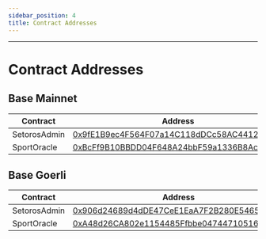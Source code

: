 ```yaml
---
sidebar_position: 4
title: Contract Addresses
---
```


<head>
    <title>Documentation | Contract Addresses</title>
    <meta name="title" property="og:title" content="Documentation | Contract Addresses" />
    <meta name="description" content="Documentation | Contract Addresses" />
    <meta name="description" property="og:description" content="Documentation | Contract Addresses" />
    <meta name="image" property="og:image" content="https://i.imgur.com/hOkIzdp.png" />
    <meta name="twitter:title" content="Setoros Protocol" />
    <meta name="twitter:description" content="Documentation | Contract Addresses" />
    <meta name="twitter:image" content="https://i.imgur.com/hOkIzdp.png"/>
    <meta name="twitter:card" content="summary_large_image" />
    <meta name="twitter:site" content="@setoros" />
</head>

---

# Contract Addresses

## Base Mainnet
| Contract | Address |
| -------- | ------- |
| SetorosAdmin | [0x9fE1B9ec4F564F07a14C118dDCc58AC44129e272](https://basescan.org/address/0x9fE1B9ec4F564F07a14C118dDCc58AC44129e272) |
| SportOracle | [0xBcFf9B10BBDD04F648A24bbF59a1336B8Ace93A9](https://basescan.org/address/0xBcFf9B10BBDD04F648A24bbF59a1336B8Ace93A9) |

## Base Goerli
| Contract | Address |
| -------- | ------- |
| SetorosAdmin | [0x906d24689d4dDE47CeE1EaA7F2B280E5465309EE](https://goerli.basescan.org/address/0x906d24689d4dDE47CeE1EaA7F2B280E5465309EE) |
| SportOracle | [0xA48d26CA802e1154485Ffbbe04744710516463aA](https://goerli.basescan.org/address/0xA48d26CA802e1154485Ffbbe04744710516463aA) |
